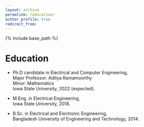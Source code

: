 ```yaml
---
layout: archive
permalink: /education/
author_profile: true
redirect_from:
---
```


{% include base_path %}

Education
======
* Ph.D candidate in Electrical and Computer Engineering, <br /> Major Professor: Aditya Ramamoorthy <br /> Minor: Mathematics <br/> Iowa State University, 2022 (expected).

* M.Eng. in Electrical Engineering, <br /> Iowa State University, 2018.

* B.Sc. in Electrical and Electronic Engineering, <br /> Bangladesh University of Engineering and Technology, 2014.

